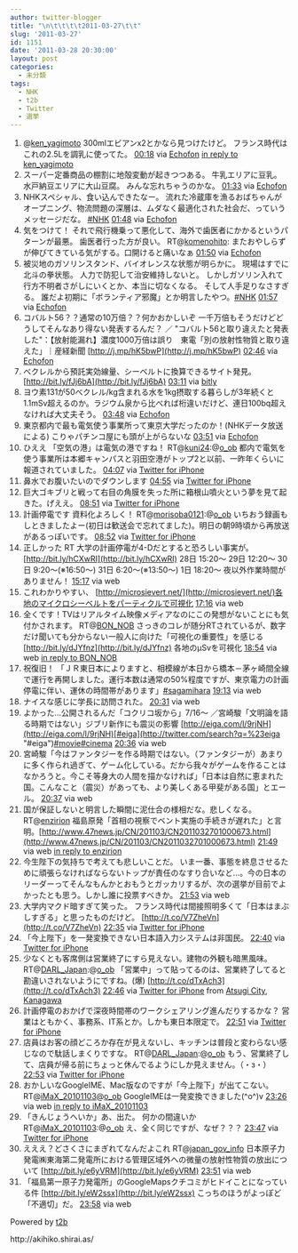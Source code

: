 ```yaml
---
author: twitter-blogger
title: "\n\t\t\t\t2011-03-27\t\t"
slug: '2011-03-27'
id: 1151
date: '2011-03-28 20:30:00'
layout: post
categories:
  - 未分類
tags:
  - NHK
  - t2b
  - Twitter
  - 選挙
---
```


<div xmlns:georss="http://www.georss.org/georss">

1.  <span><span>@[ken_yagimoto](http://twitter.com/ken_yagimoto "ken_yagimoto") 300mlエビアンx2とかなら見つけたけど。 フランス時代はこれの2.5Lを調乳に使ってた。</span> <span>[<span>00:18</span>](http://twitter.com/o_ob/status/51966213517082624) <span>via [Echofon](http://www.echofon.com/)</span> [in reply to ken_yagimoto](http://twitter.com/ken_yagimoto/status/51919404857958400)</span></span>
2.  <span><span>スーパー定番商品の棚割に地殻変動が起きつつある。 牛乳エリアに豆乳。 水戸納豆エリアに大山豆腐。 みんな忘れちゃうのかな。</span> <span>[<span>01:33</span>](http://twitter.com/o_ob/status/51985213638713344) <span>via [Echofon](http://www.echofon.com/)</span></span></span>
3.  <span><span>NHKスペシャル、食い込んできたなー。 流れた冷蔵庫を漁るおばちゃんがオープニング、物流問題の深層は、ムダなく最適化された社会だ、っていうメッセージだな。 [#NHK](http://twitter.com/search?q=%23NHK "#NHK")</span> <span>[<span>01:48</span>](http://twitter.com/o_ob/status/51988936616181760) <span>via [Echofon](http://www.echofon.com/)</span></span></span>
4.  <span><span>気をつけて！ それで飛行機乗って悪化して、海外で歯医者にかかるというパターンが最悪。 歯医者行った方が良い。 RT@[komenohito](http://twitter.com/komenohito "komenohito"): またおやしらずが伸びてきている気がする。口開けると痛いなぁ</span> <span>[<span>01:50</span>](http://twitter.com/o_ob/status/51989390578290689) <span>via [Echofon](http://www.echofon.com/)</span></span></span>
5.  <span><span>被災地のガソリンスタンド、バイオレンスな状態が明らかに。 現場はすでに北斗の拳状態。 人力で防犯して治安維持しないと。 しかしガソリン入れて行方不明者さがしにいくとか、本当に切なくなる。 そして人手足りなさすぎる。 誰だよ初期に「ボランティア邪魔」とか明言したやつ。[#NHK](http://twitter.com/search?q=%23NHK "#NHK")</span> <span>[<span>01:57</span>](http://twitter.com/o_ob/status/51991324701892608) <span>via [Echofon](http://www.echofon.com/)</span></span></span>
6.  <span><span>コバルト56？？通常の10万倍？？何かおかしいぞ 一千万倍もそうだけどどうしてそんなあり得ない発表するんだ？ ／ "コバルト56と取り違えたと発表した"：【放射能漏れ】濃度1000万倍は誤り　東電「別の放射性物質と取り違えた」｜産経新聞 [http://j.mp/hK5bwP](http://j.mp/hK5bwP)</span> <span>[<span>02:46</span>](http://twitter.com/o_ob/status/52003482433105920) <span>via [Echofon](http://www.echofon.com/)</span></span></span>
7.  <span><span>べクレルから預託実効線量、シーベルトに換算できるサイト発見。 [http://bit.ly/fJj6bA](http://bit.ly/fJj6bA)</span> <span>[<span>03:11</span>](http://twitter.com/o_ob/status/52009852410671104) <span>via [bitly](http://bit.ly)</span></span></span>
8.  <span><span>ヨウ素131が50べクレル/kg含まれる水を1kg摂取する暮らしが3年続くと1.1mSv超えるのか。ラジウム泉から比べれば桁違いだけど、連日100bq超えなければ大丈夫そう。</span> <span>[<span>03:48</span>](http://twitter.com/o_ob/status/52019222112514048) <span>via [Echofon](http://www.echofon.com/)</span></span></span>
9.  <span><span>東京都内で最も電気使う事業所って東京大学だったのか！(NHKデータ放送による) こりゃパチンコ屋にも頭が上がらないな</span> <span>[<span>03:51</span>](http://twitter.com/o_ob/status/52019844899549184) <span>via [Echofon](http://www.echofon.com/)</span></span></span>
10.  <span><span>ひええ 「空気の港」は電気の港ですね！ RT@[kuni24](http://twitter.com/kuni24 "kuni24"):@[o_ob](http://twitter.com/o_ob "o_ob") 都内で電気を使う事業所は本郷キャンパスと羽田空港がトップ2と以前、一昨年くらいに報道されていました。</span> <span>[<span>04:07</span>](http://twitter.com/o_ob/status/52024069394137088) <span>via [Twitter for iPhone](http://twitter.com/)</span></span></span>
11.  <span><span>鼻水でお腹いたいのでダウンします</span> <span>[<span>04:55</span>](http://twitter.com/o_ob/status/52036067091681280) <span>via [Twitter for iPhone](http://twitter.com/)</span></span></span>
12.  <span><span>巨大ゴキブリと戦って右目の角膜を失った所に箱根山噴火という夢を見て起きた。げええ。</span> <span>[<span>08:51</span>](http://twitter.com/o_ob/status/52095351154417664) <span>via [Twitter for iPhone](http://twitter.com/)</span></span></span>
13.  <span><span>計画停電です 資料化よろしく！ RT@[morisoba0121](http://twitter.com/morisoba0121 "morisoba0121"):@[o_ob](http://twitter.com/o_ob "o_ob") いちおう録画もしときましたよー(初日は歓送会で忘れてました)。明日の朝9時頃から再放送があるっぽいです。</span> <span>[<span>08:52</span>](http://twitter.com/o_ob/status/52095738590670849) <span>via [Twitter for iPhone](http://twitter.com/)</span></span></span>
14.  <span><span>正しかった RT 大学の計画停電が4-Dだとすると恐ろしい事実が。 [http://bit.ly/hCXwRI](http://bit.ly/hCXwRI) 28日 15:20～ 29日 12:20～ 30日 9:20～(※16:50～) 31日 6:20～(※13:50～) 1日 18:20～ 夜以外作業時間がありません！</span> <span>[<span>15:17</span>](http://twitter.com/o_ob/status/52192672206692352) <span>via web</span></span></span>
15.  <span><span>これわかりやすい、 [http://microsievert.net/](http://microsievert.net/)各地のマイクロシーベルトをパーティクルで可視化</span> <span>[<span>17:16</span>](http://twitter.com/o_ob/status/52222408580534273) <span>via web</span></span></span>
16.  <span><span>全くです！TVはリアルタイム映像メディアなのにこの発想がないことにも気付かされます。 RT@[BON_NOB](http://twitter.com/BON_NOB "BON_NOB") さっきのコレが随分RTされているが、数字だけ聞いても分からない一般人に向けた「可視化の重要性」を感じる [http://bit.ly/dJYfnz](http://bit.ly/dJYfnz) 各地のμSvを可視化</span> <span>[<span>18:54</span>](http://twitter.com/o_ob/status/52247261928894464) <span>via web</span> [in reply to BON_NOB](http://twitter.com/BON_NOB/status/52243328674177024)</span></span>
17.  <span><span>祝復旧！ 「ＪＲ東日本によりますと、相模線が本日から橋本－茅ヶ崎間全線で運行を再開しました。運行本数は通常の50%程度ですが、東京電力の計画停電に伴い、運休の時間帯があります」[#sagamihara](http://twitter.com/search?q=%23sagamihara "#sagamihara")</span> <span>[<span>19:13</span>](http://twitter.com/o_ob/status/52251955166314496) <span>via web</span></span></span>
18.  <span><span>ナイスな感じに学長に訪問された。</span> <span>[<span>20:31</span>](http://twitter.com/o_ob/status/52271678411128833) <span>via web</span></span></span>
19.  <span><span>よかった…公開されるんだ「コクリコ坂から」7/16〜 ／宮崎駿「文明論を語る時期ではない」ジブリ新作にも震災の影響 [http://eiga.com/l/9rjNH](http://eiga.com/l/9rjNH)[#eiga](http://twitter.com/search?q=%23eiga "#eiga")[#movie](http://twitter.com/search?q=%23movie "#movie")[#cinema](http://twitter.com/search?q=%23cinema "#cinema")</span> <span>[<span>20:36</span>](http://twitter.com/o_ob/status/52272756338864128) <span>via web</span></span></span>
20.  <span><span>宮崎駿「今はファンタジーを作る時期ではない。（ファンタジーが）あまりに多く作られ過ぎて、ゲーム化している。だから我々がゲームを作ることはなかろうと。今こそ等身大の人間を描かなければ」「日本は自然に恵まれた国。こんなこと（震災）があっても、より美しくある甲斐がある国」とエール。</span> <span>[<span>20:37</span>](http://twitter.com/o_ob/status/52273038351286272) <span>via web</span></span></span>
21.  <span><span>国が保証しないと明言した瞬間に泥仕合の様相だな。悲しくなる。 RT@[enzirion](http://twitter.com/enzirion "enzirion") 福島原発「首相の視察でベント実施の手続きが遅れた」と言明。[http://www.47news.jp/CN/201103/CN2011032701000673.html](http://www.47news.jp/CN/201103/CN2011032701000673.html)</span> <span>[<span>21:49</span>](http://twitter.com/o_ob/status/52291136328450048) <span>via web</span> [in reply to enzirion](http://twitter.com/enzirion/status/52287822962495488)</span></span>
22.  <span><span>今生陛下の気持ちで考えても悲しいことだ。 いま一番、事態を終息させるために頑張らなければならないトップが責任のなすり合いなど…。今の日本のリーダーってそんなもんかとおもうとガッカリするが、次の選挙が目前でよかったとも思う。しかし誰に投票すべきか。</span> <span>[<span>21:53</span>](http://twitter.com/o_ob/status/52292312126066688) <span>via web</span></span></span>
23.  <span><span>大学内マクド暗すぎて笑った。 フランス時代は間接照明多くて「日本はまぶしすぎる」と思ったものだけど。 [http://t.co/V7ZheVn](http://t.co/V7ZheVn)</span> <span>[<span>22:35</span>](http://twitter.com/o_ob/status/52302891653922816) <span>via [Twitter for iPhone](http://twitter.com/)</span></span></span>
24.  <span><span>「今上陛下」を一発変換できない日本語入力システムは非国民。</span> <span>[<span>22:40</span>](http://twitter.com/o_ob/status/52304106492141568) <span>via [Twitter for iPhone](http://twitter.com/)</span></span></span>
25.  <span><span>少なくとも客席側は営業終了にすら見えない。建物の外観も暗黒風味。 RT@[DARL_Japan](http://twitter.com/DARL_Japan "DARL_Japan"):@[o_ob](http://twitter.com/o_ob "o_ob") 「営業中」って貼ってるのは、営業終了してると勘違いされないようにですね。(爆) [http://t.co/dTxAch3](http://t.co/dTxAch3)</span> <span>[<span>22:46</span>](http://twitter.com/o_ob/status/52305613782388736) <span>via [Twitter for iPhone](http://twitter.com/)</span> from [Atsugi City, Kanagawa<span></span>](http://maps.google.com/maps?q=35.48542311,139.34111587)</span></span>
26.  <span><span>計画停電のおかげで深夜時間帯のワークシェアリング進んだりするかな？ 営業はともかく、事務系、IT系とか。しかも東日本限定で。</span> <span>[<span>22:51</span>](http://twitter.com/o_ob/status/52306867812171777) <span>via [Twitter for iPhone](http://twitter.com/)</span></span></span>
27.  <span><span>店員はお客の顔どころか存在が見えないし、キッチンは普段と変わらない感じなので駄話しまくりですな。 RT@[DARL_Japan](http://twitter.com/DARL_Japan "DARL_Japan"):@[o_ob](http://twitter.com/o_ob "o_ob") もう、営業終了して、店員が帰る前にちょっと休んでるようにしか見えません。（・з・）</span> <span>[<span>22:53</span>](http://twitter.com/o_ob/status/52307382902075392) <span>via [Twitter for iPhone](http://twitter.com/)</span></span></span>
28.  <span><span>おかしいなGoogleIME、Mac版なのですが「今上陛下」が出てこない。 RT@[iMaX_20101103](http://twitter.com/iMaX_20101103 "iMaX_20101103")@[o_ob](http://twitter.com/o_ob "o_ob") GoogleIMEは一発変換できました(^o^)v</span> <span>[<span>23:26</span>](http://twitter.com/o_ob/status/52315602521567232) <span>via web</span> [in reply to iMaX_20101103](http://twitter.com/iMaX_20101103/status/52304558105444352)</span></span>
29.  <span><span>「きんじょうへいか」あ、出た。 何かの間違いか RT@[iMaX_20101103](http://twitter.com/iMaX_20101103 "iMaX_20101103"):@[o_ob](http://twitter.com/o_ob "o_ob") え、全く同じですが、なぜ？？？</span> <span>[<span>23:47</span>](http://twitter.com/o_ob/status/52320835410739200) <span>via [Twitter for iPhone](http://twitter.com/)</span></span></span>
30.  <span><span>えええ？どさくさにまぎれてなんだよこれ RT@[japan_gov_info](http://twitter.com/japan_gov_info "japan_gov_info") 日本原子力発電㈱東海第二発電所における管理区域外への微量の放射性物質の放出について [http://bit.ly/e6yVRM](http://bit.ly/e6yVRM)</span> <span>[<span>23:51</span>](http://twitter.com/o_ob/status/52322017545961472) <span>via web</span></span></span>
31.  <span><span>「福島第一原子力発電所」のGoogleMapsクチコミがヒドイことになっている件 [http://bit.ly/eW2ssx](http://bit.ly/eW2ssx) こっちのほうがよっぽど「不適切」だ。</span> <span>[<span>23:58</span>](http://twitter.com/o_ob/status/52323775538135040) <span>via web</span></span></span>

</div>

Powered by [t2b](http://t2b.utilz.jp/)

<div>http://akihiko.shirai.as/</div>